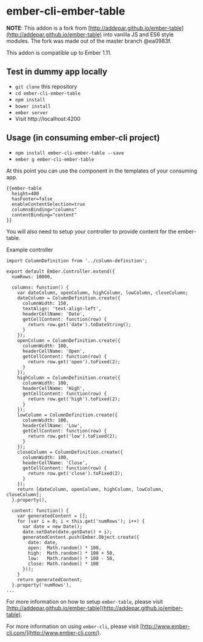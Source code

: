 # ember-cli-ember-table

**NOTE**: This addon is a fork from [http://addepar.github.io/ember-table](http://addepar.github.io/ember-table) into vanilla JS and ES6 style modules. The fork was made out of the master branch @ea0983f.

This addon is compatible up to Ember 1.11.

## Test in dummy app locally

* `git clone` this repository
* `cd ember-cli-ember-table`
* `npm install`
* `bower install`
* `ember server`
* Visit http://localhost:4200

## Usage (in consuming ember-cli project)

* `npm install ember-cli-ember-table --save`
* `ember g ember-cli-ember-table`

At this point you can use the component in the templates of your consuming app.

    {{ember-table
      height=400
      hasFooter=false
      enableContentSelection=true
      columnsBinding="columns"
      contentBinding="content"
    }}

You will also need to setup your controller to provide content for the ember-table.

Example controller

    import ColumnDefinition from '../column-definition';

    export default Ember.Controller.extend({
      numRows: 10000,

      columns: function() {
        var dateColumn, openColumn, highColumn, lowColumn, closeColumn;
        dateColumn = ColumnDefinition.create({
          columnWidth: 150,
          textAlign: 'text-align-left',
          headerCellName: 'Date',
          getCellContent: function(row) {
            return row.get('date').toDateString();
          }
        });
        openColumn = ColumnDefinition.create({
          columnWidth: 100,
          headerCellName: 'Open',
          getCellContent: function(row) {
            return row.get('open').toFixed(2);
          }
        });
        highColumn = ColumnDefinition.create({
          columnWidth: 100,
          headerCellName: 'High',
          getCellContent: function(row) {
            return row.get('high').toFixed(2);
          }
        });
        lowColumn = ColumnDefinition.create({
          columnWidth: 100,
          headerCellName: 'Low',
          getCellContent: function(row) {
            return row.get('low').toFixed(2);
          }
        });
        closeColumn = ColumnDefinition.create({
          columnWidth: 100,
          headerCellName: 'Close',
          getCellContent: function(row) {
            return row.get('close').toFixed(2);
          }
        });
        return [dateColumn, openColumn, highColumn, lowColumn, closeColumn];
      }.property(),

      content: function() {
        var generatedContent = [];
        for (var i = 0; i < this.get('numRows'); i++) {
          var date = new Date();
          date.setDate(date.getDate() + i);
          generatedContent.push(Ember.Object.create({
            date: date,
            open:  Math.random() * 100,
            high:  Math.random() * 100 + 50,
            low:   Math.random() * 100 - 50,
            close: Math.random() * 100
          }));
        }
        return generatedContent;
      }.property('numRows'),
    ...


For more information on how to setup `ember-table`, please visit [http://addepar.github.io/ember-table](http://addepar.github.io/ember-table).

For more information on using `ember-cli`, please visit [http://www.ember-cli.com/](http://www.ember-cli.com/).
